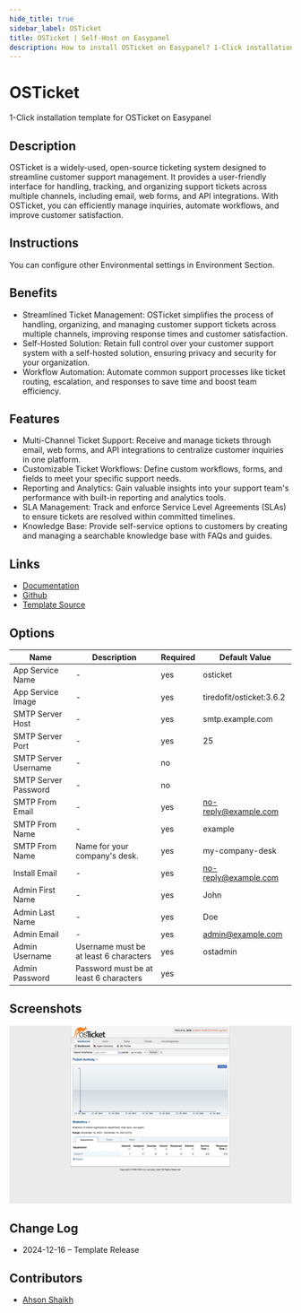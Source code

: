```yaml
---
hide_title: true
sidebar_label: OSTicket
title: OSTicket | Self-Host on Easypanel
description: How to install OSTicket on Easypanel? 1-Click installation template for OSTicket on Easypanel
---
```


<!-- generated -->

# OSTicket

1-Click installation template for OSTicket on Easypanel

## Description

OSTicket is a widely-used, open-source ticketing system designed to streamline customer support management. It provides a user-friendly interface for handling, tracking, and organizing support tickets across multiple channels, including email, web forms, and API integrations. With OSTicket, you can efficiently manage inquiries, automate workflows, and improve customer satisfaction.

## Instructions

You can configure other Environmental settings in Environment Section.

## Benefits

- Streamlined Ticket Management: OSTicket simplifies the process of handling, organizing, and managing customer support tickets across multiple channels, improving response times and customer satisfaction.
- Self-Hosted Solution: Retain full control over your customer support system with a self-hosted solution, ensuring privacy and security for your organization.
- Workflow Automation: Automate common support processes like ticket routing, escalation, and responses to save time and boost team efficiency.

## Features

- Multi-Channel Ticket Support: Receive and manage tickets through email, web forms, and API integrations to centralize customer inquiries in one platform.
- Customizable Ticket Workflows: Define custom workflows, forms, and fields to meet your specific support needs.
- Reporting and Analytics: Gain valuable insights into your support team's performance with built-in reporting and analytics tools.
- SLA Management: Track and enforce Service Level Agreements (SLAs) to ensure tickets are resolved within committed timelines.
- Knowledge Base: Provide self-service options to customers by creating and managing a searchable knowledge base with FAQs and guides.

## Links

- [Documentation](https://docs.osticket.com)
- [Github](https://github.com/osTicket/osTicket)
- [Template Source](https://github.com/easypanel-io/templates/tree/main/templates/osticket)

## Options

Name | Description | Required | Default Value
-|-|-|-
App Service Name | - | yes | osticket
App Service Image | - | yes | tiredofit/osticket:3.6.2
SMTP Server Host | - | yes | smtp.example.com
SMTP Server Port | - | yes | 25
SMTP Server Username | - | no | 
SMTP Server Password | - | no | 
SMTP From Email | - | yes | no-reply@example.com
SMTP From Name | - | yes | example
SMTP From Name | Name for your company's desk. | yes | my-company-desk
Install Email | - | yes | no-reply@example.com
Admin First Name | - | yes | John
Admin Last Name | - | yes | Doe
Admin Email | - | yes | admin@example.com
Admin Username | Username must be at least 6 characters | yes | ostadmin
Admin Password | Password must be at least 6 characters | yes | 

## Screenshots

![OSTicket Screenshot](./assets/screenshot.png)

## Change Log

- 2024-12-16 – Template Release

## Contributors

- [Ahson Shaikh](https://github.com/Ahson-Shaikh)
